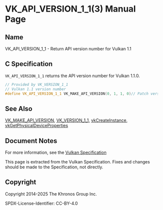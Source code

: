 # VK\_API\_VERSION\_1\_1(3) Manual Page

## Name

VK\_API\_VERSION\_1\_1 - Return API version number for Vulkan 1.1



## [](#_c_specification)C Specification

`VK_API_VERSION_1_1` returns the API version number for Vulkan 1.1.0.

```c++
// Provided by VK_VERSION_1_1
// Vulkan 1.1 version number
#define VK_API_VERSION_1_1 VK_MAKE_API_VERSION(0, 1, 1, 0)// Patch version should always be set to 0
```

## [](#_see_also)See Also

[VK\_MAKE\_API\_VERSION](https://registry.khronos.org/vulkan/specs/latest/man/html/VK_MAKE_API_VERSION.html), [VK\_VERSION\_1\_1](https://registry.khronos.org/vulkan/specs/latest/man/html/VK_VERSION_1_1.html), [vkCreateInstance](https://registry.khronos.org/vulkan/specs/latest/man/html/vkCreateInstance.html), [vkGetPhysicalDeviceProperties](https://registry.khronos.org/vulkan/specs/latest/man/html/vkGetPhysicalDeviceProperties.html)

## [](#_document_notes)Document Notes

For more information, see the [Vulkan Specification](https://registry.khronos.org/vulkan/specs/latest/html/vkspec.html#VK_API_VERSION_1_1)

This page is extracted from the Vulkan Specification. Fixes and changes should be made to the Specification, not directly.

## [](#_copyright)Copyright

Copyright 2014-2025 The Khronos Group Inc.

SPDX-License-Identifier: CC-BY-4.0